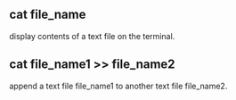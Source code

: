 ## cat file_name
display contents of a text file on the terminal.

## cat file_name1 >> file_name2
append a text file file_name1 to another text file file_name2.